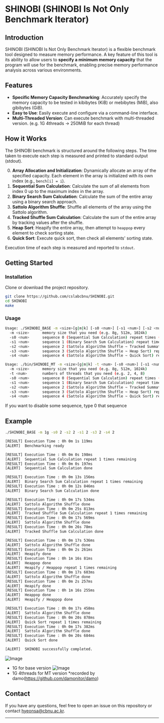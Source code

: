 # SHINOBI (SHINOBI Is Not Only Benchmark Iterator)

## Introduction

SHINOBI (SHINOBI Is Not Only Benchmark Iterator) is a flexible benchmark tool designed to measure memory performance. A key feature of this tool is its ability to allow users to **specify a minimum memory capacity** that the program will use for the benchmark, enabling precise memory performance analysis across various environments.

## Features

*   **Specific Memory Capacity Benchmarking**: Accurately specify the memory capacity to be tested in kibibytes (KiB) or mebibytes (MiB), also gibibytes (GiB).
*   **Easy to Use**: Easily execute and configure via a command-line interface.
*   **Multi-Threaded Version**: Can execute benchmark with multi-threaded version. (e.g. 1G 4threads -> 250MiB for each thread)

## How it Works

The SHINOBI benchmark is structured around the following steps. The time taken to execute each step is measured and printed to standard output (stdout).

0.  **Array Allocation and Initialization**: Dynamically allocate an array of the specified capacity. Each element in the array is initialized with its own index (e.g., `bench[i] = i`).
1.  **Sequential Sum Calculation**: Calculate the sum of all elements from index 0 up to the maximum index in the array.
2.  **Binary Search Sum Calculation**: Calculate the sum of the entire array using a binary search approach. 
3.  **Sattolo Algorithm Shuffle**: Shuffle all elements of the array using the Sattolo algorithm.
4.  **Tracked Shuffle Sum Calculation**: Calculate the sum of the entire array by tracking values after the shuffle.
5.  **Heap Sort**: Heapify the entire array, then attempt to `heappop` every element to check sorting state.
6.  **Quick Sort**: Execute quick sort, then check all elements' sorting state.

Execution time of each step is measured and reported to `stdout`.

## Getting Started

### Installation

Clone or download the project repository.

```bash
git clone https://github.com/cslabcbnu/SHINOBI.git
cd SHINOBI
make
```

### Usage
```bash
Usage: ./SHINOBI_BASE -m <size>[g|m|k] [-s0 <num>] [-s1 <num>] [-s2 <num>] [-s3 <num>] [-s4 <num>]
  -m <size>      memory size that you need (e.g. 8g, 512m, 1024k)
  -s0 <num>      sequence 0 (Sequential Sum Calculation) repeat times (default: 1)
  -s1 <num>      sequence 1 (Binary Search Sum Calculation) repeat times (default: 1)
  -s2 <num>      sequence 2 (Sattolo Algorithm Shuffle ~ Tracked Summation) repeat times (default: 1)
  -s3 <num>      sequence 3 (Sattolo Algorithm Shuffle ~ Heap Sort) repeat times (default: 1)
  -s4 <num>      sequence 4 (Sattolo Algorithm Shuffle ~ Quick Sort) repeat times (default: 1)

Usage: ./bin/SHINOBI_MT -m <size>[g|m|k] -t <num> [-s0 <num>] [-s1 <num>] [-s2 <num>] [-s3 <num>] [-s4 <num>]
  -m <size>      memory size that you need (e.g. 8g, 512m, 1024k)
  -t <num>       numbers of threads that you need (e.g. 2, 4, 8)
  -s0 <num>      sequence 0 (Sequential Sum Calculation) repeat times (default: 1)
  -s1 <num>      sequence 1 (Binary Search Sum Calculation) repeat times (default: 1)
  -s2 <num>      sequence 2 (Sattolo Algorithm Shuffle ~ Tracked Summation) repeat times (default: 1)
  -s3 <num>      sequence 3 (Sattolo Algorithm Shuffle ~ Heap Sort) repeat times (default: 1)
  -s4 <num>      sequence 4 (Sattolo Algorithm Shuffle ~ Quick Sort) repeat times (default: 1)
```
If you want to disable some sequence, type 0 that sequence

## Example
```bash
./SHINOBI_BASE -m 1g -s0 2 -s2 2 -s1 2 -s3 2 -s4 2

[RESULT] Execution Time : 0h 0m 1s 119ms
[ALERT]  Benchmarking ready

[RESULT] Execution Time : 0h 0m 0s 198ms
[ALERT]  Sequential Sum Calculation repeat 1 times remaining
[RESULT] Execution Time : 0h 0m 0s 197ms
[ALERT]  Sequential Sum Calculation done

[RESULT] Execution Time : 0h 0m 13s 156ms
[ALERT]  Binary Search Sum Calculation repeat 1 times remaining
[RESULT] Execution Time : 0h 0m 12s 846ms
[ALERT]  Binary Search Sum Calculation done

[RESULT] Execution Time : 0h 0m 17s 534ms
[ALERT]  Sattolo Algorithm Shuffle done
[RESULT] Execution Time : 0h 0m 25s 813ms
[ALERT]  Tracked Shuffle Sum Calculation repeat 1 times remaining
[RESULT] Execution Time : 0h 0m 17s 569ms
[ALERT]  Sattolo Algorithm Shuffle done
[RESULT] Execution Time : 0h 0m 26s 78ms
[ALERT]  Tracked Shuffle Sum Calculation done

[RESULT] Execution Time : 0h 0m 17s 536ms
[ALERT]  Sattolo Algorithm Shuffle done
[RESULT] Execution Time : 0h 0m 2s 261ms
[ALERT]  Heapify done
[RESULT] Execution Time : 0h 1m 16s 81ms
[ALERT]  Heappop done
[ALERT]  Heapify / Heappop repeat 1 times remaining
[RESULT] Execution Time : 0h 0m 17s 603ms
[ALERT]  Sattolo Algorithm Shuffle done
[RESULT] Execution Time : 0h 0m 2s 257ms
[ALERT]  Heapify done
[RESULT] Execution Time : 0h 1m 16s 255ms
[ALERT]  Heappop done
[ALERT]  Heapify / Heappop done

[RESULT] Execution Time : 0h 0m 17s 458ms
[ALERT]  Sattolo Algorithm Shuffle done
[RESULT] Execution Time : 0h 0m 20s 878ms
[ALERT]  Quick Sort repeat 1 times remaining
[RESULT] Execution Time : 0h 0m 17s 382ms
[ALERT]  Sattolo Algorithm Shuffle done
[RESULT] Execution Time : 0h 0m 20s 684ms
[ALERT]  Quick Sort done

[ALERT]  SHINOBI successfully completed.
```
![Image](https://github.com/user-attachments/assets/254bb105-ca4e-4943-b314-9d1418aae687)
* 1G for base version
![Image](https://github.com/user-attachments/assets/d000b911-fe3e-4a1e-9682-123d359e57d6)
* 1G 4threads for MT version
*recorded by damo(https://github.com/damonitor/damo)

## Contact

If you have any questions, feel free to open an issue on this repository or contact hyeonsa@cbnu.ac.kr.

---
